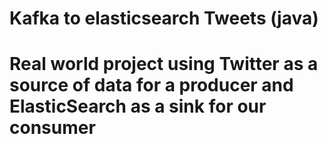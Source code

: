 # Kafka to elasticsearch Tweets (java)

# Real world project using Twitter as a source of data for a producer and ElasticSearch as a sink for our consumer
